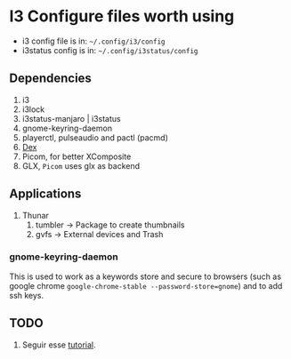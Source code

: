 # I3 Configure files worth using

 - i3 config file is in: `~/.config/i3/config`
 - i3status config is in: `~/.config/i3status/config`

## Dependencies

1. i3
1. i3lock
1. i3status-manjaro | i3status
1. gnome-keyring-daemon
1. playerctl, pulseaudio and pactl (pacmd)
1. [Dex](https://github.com/jceb/dex)
1. Picom, for better XComposite
1. GLX, `Picom` uses glx as backend

## Applications

1. Thunar
    1. tumbler -> Package to create thumbnails
    2. gvfs -> External devices and Trash

### gnome-keyring-daemon
This is used to work as a keywords store and secure to browsers (such as google chrome `google-chrome-stable --password-store=gnome`) and to add ssh keys.

## TODO

1. Seguir esse [tutorial](https://github.com/addy-dclxvi/i3-starterpack/tree/master).
